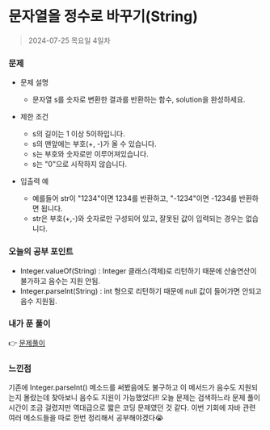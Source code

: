 # 문자열을 정수로 바꾸기(String)
> 2024-07-25 목요일 4일차

### 문제
+ 문제 설명
    + 문자열 s를 숫자로 변환한 결과를 반환하는 함수, solution을 완성하세요.

+ 제한 조건
    + s의 길이는 1 이상 5이하입니다.
    + s의 맨앞에는 부호(+, -)가 올 수 있습니다.
    + s는 부호와 숫자로만 이루어져있습니다.
    + s는 "0"으로 시작하지 않습니다.

+ 입출력 예
  + 예를들어 str이 "1234"이면 1234를 반환하고, "-1234"이면 -1234를 반환하면 됩니다. 
  + str은 부호(+,-)와 숫자로만 구성되어 있고, 잘못된 값이 입력되는 경우는 없습니다.

### 오늘의 공부 포인트
+ Integer.valueOf(String) : Integer 클래스(객체)로 리턴하기 때문에 산술연산이 불가하고 음수는 지원 안됨.
+ Integer.parseInt(String) : int 형으로 리턴하기 때문에 null 값이 들어가면 안되고 음수 지원됨.

### 내가 푼 풀이
👉 [문제풀이](https://github.com/subbangE/codingTest-study/blob/master/src/day_4/String2.java)

### 느낀점
기존에 Integer.parseInt() 메소드를 써봤음에도 불구하고 이 메서드가 음수도 지원되는지 몰랐는데 찾아보니 음수도 지원이 가능했었다!!
오늘 문제는 검색하느라 문제 풀이 시간이 조금 걸렸지만 역대급으로 짧은 코딩 문제였던 것 같다.
이번 기회에 자바 관련 여러 메소드들을 따로 한번 정리해서 공부해야겠다😭
